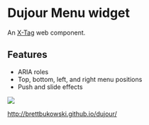 # Dujour Menu widget

An [X-Tag](http://x-tags.org) web component.

## Features

- ARIA roles
- Top, bottom, left, and right menu positions
- Push and slide effects


![](http://i.imgur.com/lx8BL9f.gif)


<http://brettbukowski.github.io/dujour/>
